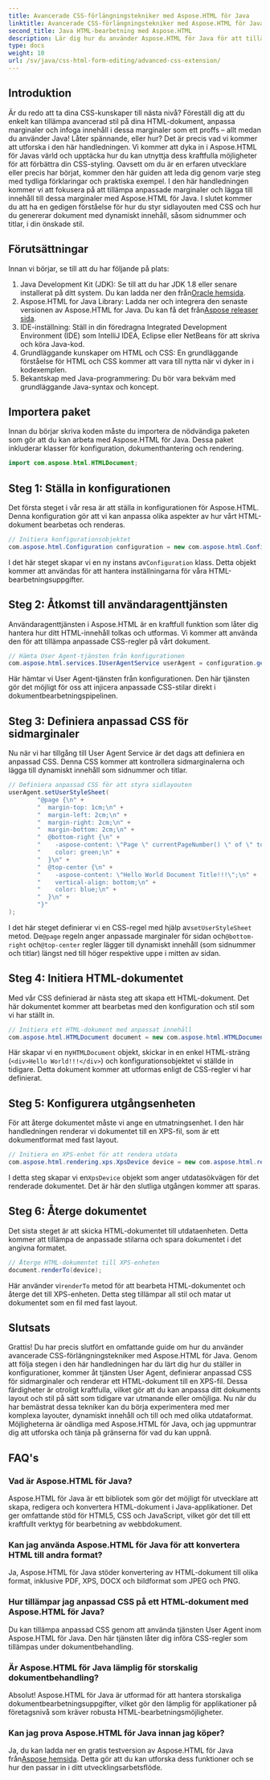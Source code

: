 ```yaml
---
title: Avancerade CSS-förlängningstekniker med Aspose.HTML för Java
linktitle: Avancerade CSS-förlängningstekniker med Aspose.HTML för Java
second_title: Java HTML-bearbetning med Aspose.HTML
description: Lär dig hur du använder Aspose.HTML för Java för att tillämpa avancerade CSS-tekniker, inklusive anpassade sidmarginaler och dynamiskt innehåll. En detaljerad, praktisk handledning för utvecklare.
type: docs
weight: 10
url: /sv/java/css-html-form-editing/advanced-css-extension/
---
```

## Introduktion
Är du redo att ta dina CSS-kunskaper till nästa nivå? Föreställ dig att du enkelt kan tillämpa avancerad stil på dina HTML-dokument, anpassa marginaler och infoga innehåll i dessa marginaler som ett proffs – allt medan du använder Java! Låter spännande, eller hur? Det är precis vad vi kommer att utforska i den här handledningen. Vi kommer att dyka in i Aspose.HTML för Javas värld och upptäcka hur du kan utnyttja dess kraftfulla möjligheter för att förbättra din CSS-styling. Oavsett om du är en erfaren utvecklare eller precis har börjat, kommer den här guiden att leda dig genom varje steg med tydliga förklaringar och praktiska exempel.
I den här handledningen kommer vi att fokusera på att tillämpa anpassade marginaler och lägga till innehåll till dessa marginaler med Aspose.HTML för Java. I slutet kommer du att ha en gedigen förståelse för hur du styr sidlayouten med CSS och hur du genererar dokument med dynamiskt innehåll, såsom sidnummer och titlar, i din önskade stil.
## Förutsättningar
Innan vi börjar, se till att du har följande på plats:
1. Java Development Kit (JDK): Se till att du har JDK 1.8 eller senare installerat på ditt system. Du kan ladda ner den från[Oracle hemsida](https://www.oracle.com/java/technologies/javase-jdk11-downloads.html).
2.  Aspose.HTML for Java Library: Ladda ner och integrera den senaste versionen av Aspose.HTML for Java. Du kan få det från[Aspose releaser sida](https://releases.aspose.com/html/java/).
3. IDE-inställning: Ställ in din föredragna Integrated Development Environment (IDE) som IntelliJ IDEA, Eclipse eller NetBeans för att skriva och köra Java-kod.
4. Grundläggande kunskaper om HTML och CSS: En grundläggande förståelse för HTML och CSS kommer att vara till nytta när vi dyker in i kodexemplen.
5. Bekantskap med Java-programmering: Du bör vara bekväm med grundläggande Java-syntax och koncept.
## Importera paket
Innan du börjar skriva koden måste du importera de nödvändiga paketen som gör att du kan arbeta med Aspose.HTML för Java. Dessa paket inkluderar klasser för konfiguration, dokumenthantering och rendering.
```java
import com.aspose.html.HTMLDocument;
```
## Steg 1: Ställa in konfigurationen
Det första steget i vår resa är att ställa in konfigurationen för Aspose.HTML. Denna konfiguration gör att vi kan anpassa olika aspekter av hur vårt HTML-dokument bearbetas och renderas.
```java
// Initiera konfigurationsobjektet
com.aspose.html.Configuration configuration = new com.aspose.html.Configuration();
```
 I det här steget skapar vi en ny instans av`Configuration` klass. Detta objekt kommer att användas för att hantera inställningarna för våra HTML-bearbetningsuppgifter.
## Steg 2: Åtkomst till användaragenttjänsten
Användaragenttjänsten i Aspose.HTML är en kraftfull funktion som låter dig hantera hur ditt HTML-innehåll tolkas och utformas. Vi kommer att använda den för att tillämpa anpassade CSS-regler på vårt dokument.
```java
// Hämta User Agent-tjänsten från konfigurationen
com.aspose.html.services.IUserAgentService userAgent = configuration.getService(com.aspose.html.services.IUserAgentService.class);
```
Här hämtar vi User Agent-tjänsten från konfigurationen. Den här tjänsten gör det möjligt för oss att injicera anpassade CSS-stilar direkt i dokumentbearbetningspipelinen.
## Steg 3: Definiera anpassad CSS för sidmarginaler
Nu när vi har tillgång till User Agent Service är det dags att definiera en anpassad CSS. Denna CSS kommer att kontrollera sidmarginalerna och lägga till dynamiskt innehåll som sidnummer och titlar.
```java
// Definiera anpassad CSS för att styra sidlayouten
userAgent.setUserStyleSheet(
        "@page {\n" +
        "  margin-top: 1cm;\n" +
        "  margin-left: 2cm;\n" +
        "  margin-right: 2cm;\n" +
        "  margin-bottom: 2cm;\n" +
        "  @bottom-right {\n" +
        "    -aspose-content: \"Page \" currentPageNumber() \" of \" totalPagesNumber();\n" +
        "    color: green;\n" +
        "  }\n" +
        "  @top-center {\n" +
        "    -aspose-content: \"Hello World Document Title!!!\";\n" +
        "    vertical-align: bottom;\n" +
        "    color: blue;\n" +
        "  }\n" +
        "}"
);
```
 I det här steget definierar vi en CSS-regel med hjälp av`setUserStyleSheet` metod. De`@page` regeln anger anpassade marginaler för sidan och`@bottom-right` och`@top-center` regler lägger till dynamiskt innehåll (som sidnummer och titlar) längst ned till höger respektive uppe i mitten av sidan.
## Steg 4: Initiera HTML-dokumentet
Med vår CSS definierad är nästa steg att skapa ett HTML-dokument. Det här dokumentet kommer att bearbetas med den konfiguration och stil som vi har ställt in.
```java
// Initiera ett HTML-dokument med anpassat innehåll
com.aspose.html.HTMLDocument document = new com.aspose.html.HTMLDocument("<div>Hello World!!!</div>", ".", configuration);
```
 Här skapar vi en ny`HTMLDocument` objekt, skickar in en enkel HTML-sträng (`<div>Hello World!!!</div>`) och konfigurationsobjektet vi ställde in tidigare. Detta dokument kommer att utformas enligt de CSS-regler vi har definierat.
## Steg 5: Konfigurera utgångsenheten
För att återge dokumentet måste vi ange en utmatningsenhet. I den här handledningen renderar vi dokumentet till en XPS-fil, som är ett dokumentformat med fast layout.
```java
// Initiera en XPS-enhet för att rendera utdata
com.aspose.html.rendering.xps.XpsDevice device = new com.aspose.html.rendering.xps.XpsDevice("output/output.xps");
```
 I detta steg skapar vi en`XpsDevice` objekt som anger utdatasökvägen för det renderade dokumentet. Det är här den slutliga utgången kommer att sparas.
## Steg 6: Återge dokumentet
Det sista steget är att skicka HTML-dokumentet till utdataenheten. Detta kommer att tillämpa de anpassade stilarna och spara dokumentet i det angivna formatet.
```java
// Återge HTML-dokumentet till XPS-enheten
document.renderTo(device);
```
 Här använder vi`renderTo` metod för att bearbeta HTML-dokumentet och återge det till XPS-enheten. Detta steg tillämpar all stil och matar ut dokumentet som en fil med fast layout.
## Slutsats
Grattis! Du har precis slutfört en omfattande guide om hur du använder avancerade CSS-förlängningstekniker med Aspose.HTML för Java. Genom att följa stegen i den här handledningen har du lärt dig hur du ställer in konfigurationer, kommer åt tjänsten User Agent, definierar anpassad CSS för sidmarginaler och renderar ett HTML-dokument till en XPS-fil. Dessa färdigheter är otroligt kraftfulla, vilket gör att du kan anpassa ditt dokuments layout och stil på sätt som tidigare var utmanande eller omöjliga. 
Nu när du har bemästrat dessa tekniker kan du börja experimentera med mer komplexa layouter, dynamiskt innehåll och till och med olika utdataformat. Möjligheterna är oändliga med Aspose.HTML för Java, och jag uppmuntrar dig att utforska och tänja på gränserna för vad du kan uppnå.
## FAQ's
### Vad är Aspose.HTML för Java?
Aspose.HTML för Java är ett bibliotek som gör det möjligt för utvecklare att skapa, redigera och konvertera HTML-dokument i Java-applikationer. Det ger omfattande stöd för HTML5, CSS och JavaScript, vilket gör det till ett kraftfullt verktyg för bearbetning av webbdokument.
### Kan jag använda Aspose.HTML för Java för att konvertera HTML till andra format?
Ja, Aspose.HTML för Java stöder konvertering av HTML-dokument till olika format, inklusive PDF, XPS, DOCX och bildformat som JPEG och PNG.
### Hur tillämpar jag anpassad CSS på ett HTML-dokument med Aspose.HTML för Java?
Du kan tillämpa anpassad CSS genom att använda tjänsten User Agent inom Aspose.HTML för Java. Den här tjänsten låter dig införa CSS-regler som tillämpas under dokumentbehandling.
### Är Aspose.HTML för Java lämplig för storskalig dokumentbehandling?
Absolut! Aspose.HTML för Java är utformad för att hantera storskaliga dokumentbearbetningsuppgifter, vilket gör den lämplig för applikationer på företagsnivå som kräver robusta HTML-bearbetningsmöjligheter.
### Kan jag prova Aspose.HTML för Java innan jag köper?
Ja, du kan ladda ner en gratis testversion av Aspose.HTML för Java från[Aspose hemsida](https://releases.aspose.com/html/java/). Detta gör att du kan utforska dess funktioner och se hur den passar in i ditt utvecklingsarbetsflöde.